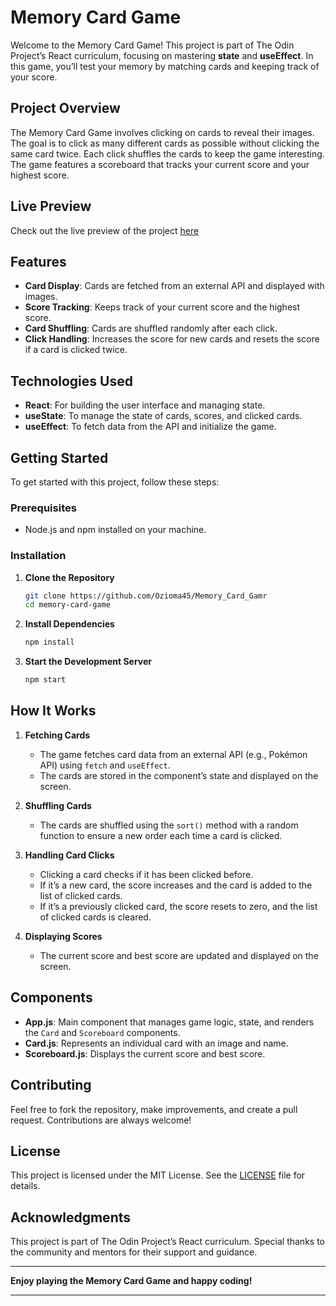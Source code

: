 # Memory Card Game

Welcome to the Memory Card Game! This project is part of The Odin Project’s React curriculum, focusing on mastering **state** and **useEffect**. In this game, you’ll test your memory by matching cards and keeping track of your score.

## Project Overview

The Memory Card Game involves clicking on cards to reveal their images. The goal is to click as many different cards as possible without clicking the same card twice. Each click shuffles the cards to keep the game interesting. The game features a scoreboard that tracks your current score and your highest score.

## Live Preview

Check out the live preview of the project [here](https://memory-card-game-virid.vercel.app/)

## Features

- **Card Display**: Cards are fetched from an external API and displayed with images.
- **Score Tracking**: Keeps track of your current score and the highest score.
- **Card Shuffling**: Cards are shuffled randomly after each click.
- **Click Handling**: Increases the score for new cards and resets the score if a card is clicked twice.

## Technologies Used

- **React**: For building the user interface and managing state.
- **useState**: To manage the state of cards, scores, and clicked cards.
- **useEffect**: To fetch data from the API and initialize the game.

## Getting Started

To get started with this project, follow these steps:

### Prerequisites

- Node.js and npm installed on your machine.

### Installation

1. **Clone the Repository**

   ```bash
   git clone https://github.com/Ozioma45/Memory_Card_Gamr
   cd memory-card-game
   ```

2. **Install Dependencies**

   ```bash
   npm install
   ```

3. **Start the Development Server**

   ```bash
   npm start
   ```

## How It Works

1. **Fetching Cards**

   - The game fetches card data from an external API (e.g., Pokémon API) using `fetch` and `useEffect`.
   - The cards are stored in the component’s state and displayed on the screen.

2. **Shuffling Cards**

   - The cards are shuffled using the `sort()` method with a random function to ensure a new order each time a card is clicked.

3. **Handling Card Clicks**

   - Clicking a card checks if it has been clicked before.
   - If it’s a new card, the score increases and the card is added to the list of clicked cards.
   - If it’s a previously clicked card, the score resets to zero, and the list of clicked cards is cleared.

4. **Displaying Scores**

   - The current score and best score are updated and displayed on the screen.

## Components

- **App.js**: Main component that manages game logic, state, and renders the `Card` and `Scoreboard` components.
- **Card.js**: Represents an individual card with an image and name.
- **Scoreboard.js**: Displays the current score and best score.

## Contributing

Feel free to fork the repository, make improvements, and create a pull request. Contributions are always welcome!

## License

This project is licensed under the MIT License. See the [LICENSE](LICENSE) file for details.

## Acknowledgments

This project is part of The Odin Project’s React curriculum. Special thanks to the community and mentors for their support and guidance.

---

**Enjoy playing the Memory Card Game and happy coding!**

---
